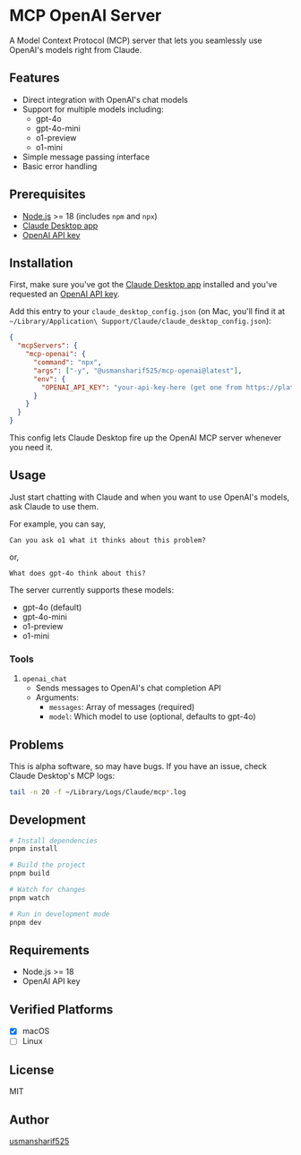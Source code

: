 # MCP OpenAI Server

A Model Context Protocol (MCP) server that lets you seamlessly use OpenAI's models right from Claude.

## Features

- Direct integration with OpenAI's chat models
- Support for multiple models including:
  - gpt-4o
  - gpt-4o-mini
  - o1-preview
  - o1-mini
- Simple message passing interface
- Basic error handling

## Prerequisites

- [Node.js](https://nodejs.org/) >= 18 (includes `npm` and `npx`)
- [Claude Desktop app](https://claude.ai/download)
- [OpenAI API key](https://platform.openai.com/api-keys)

## Installation

First, make sure you've got the [Claude Desktop app](https://claude.ai/download) installed and you've requested an [OpenAI API key](https://platform.openai.com/api-keys).

Add this entry to your `claude_desktop_config.json` (on Mac, you'll find it at `~/Library/Application\ Support/Claude/claude_desktop_config.json`):

```json
{
  "mcpServers": {
    "mcp-openai": {
      "command": "npx",
      "args": ["-y", "@usmansharif525/mcp-openai@latest"],
      "env": {
        "OPENAI_API_KEY": "your-api-key-here (get one from https://platform.openai.com/api-keys)"
      }
    }
  }
}
```

This config lets Claude Desktop fire up the OpenAI MCP server whenever you need it.

## Usage

Just start chatting with Claude and when you want to use OpenAI's models, ask Claude to use them.

For example, you can say,

```plaintext
Can you ask o1 what it thinks about this problem?
```

or,

```plaintext
What does gpt-4o think about this?
```

The server currently supports these models:

- gpt-4o (default)
- gpt-4o-mini
- o1-preview
- o1-mini

### Tools

1. `openai_chat`
   - Sends messages to OpenAI's chat completion API
   - Arguments:
     - `messages`: Array of messages (required)
     - `model`: Which model to use (optional, defaults to gpt-4o)

## Problems

This is alpha software, so may have bugs. If you have an issue, check Claude Desktop's MCP logs:

```bash
tail -n 20 -f ~/Library/Logs/Claude/mcp*.log
```

## Development

```bash
# Install dependencies
pnpm install

# Build the project
pnpm build

# Watch for changes
pnpm watch

# Run in development mode
pnpm dev
```

## Requirements

- Node.js >= 18
- OpenAI API key

## Verified Platforms

- [x] macOS
- [ ] Linux

## License

MIT

## Author

[usmansharif525](https://github.com/usmansharif525)

